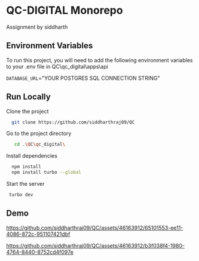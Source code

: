 
#  QC-DIGITAL Monorepo

Assignment by siddharth 

## Environment Variables

To run this project, you will need to add the following environment variables to your .env file in QC\qc_digital\apps\api

`DATABASE_URL`="YOUR POSTGRES SQL CONNECTION STRING"

## Run Locally

Clone the project

```bash
  git clone https://github.com/siddharthraj09/QC
```

Go to the project directory

```bash
   cd .\QC\qc_digital\
```

Install dependencies

```bash
  npm install
  npm install turbo --global
```

Start the server

```bash
 turbo dev
```
## Demo



https://github.com/siddharthraj09/QC/assets/46163912/65101553-ee11-4086-872c-951107421dbf



https://github.com/siddharthraj09/QC/assets/46163912/b3f038f4-1980-4764-8440-8752cd4f097e

